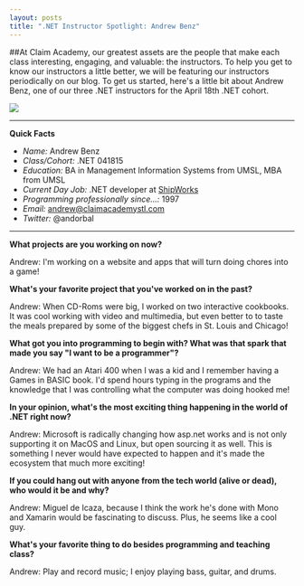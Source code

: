 ```yaml
---
layout: posts
title: ".NET Instructor Spotlight: Andrew Benz"
---
```


##At Claim Academy, our greatest assets are the people that make each class interesting, engaging, and valuable: the instructors. To help you get to know our instructors a little better, we will be featuring our instructors periodically on our blog. To get us started, here's a little bit about Andrew Benz, one of our three .NET instructors for the April 18th .NET cohort.

<img style="margin-left:auto; margin-right:auto;" src="http://i.imgur.com/HbrwlpZ.jpg?2"/>

***

**Quick Facts**

+ *Name:* Andrew Benz
+ *Class/Cohort:* .NET 041815
+ *Education:* BA in Management Information Systems from UMSL, MBA from UMSL
+ *Current Day Job:* .NET developer at <a href="http://www.shipworks.com/">ShipWorks</a>
+ *Programming professionally since...:* 1997
+ *Email:* andrew@claimacademystl.com
+ *Twitter:* @andorbal

***
 
**What projects are you working on now?**

Andrew: I'm working on a website and apps that will turn doing chores into a game!
 

**What's your favorite project that you've worked on in the past?**

Andrew: When CD-Roms were big, I worked on two interactive cookbooks.  It was cool working with video and multimedia, but even better to to taste the meals prepared by some of the biggest chefs in St. Louis and Chicago!
 

**What got you into programming to begin with? What was that spark that made you say "I want to be a programmer"?**

Andrew: We had an Atari 400 when I was a kid and I remember having a Games in BASIC book.  I'd spend hours typing in the programs and the knowledge that I was controlling what the computer was doing hooked me!


**In your opinion, what's the most exciting thing happening in the world of .NET right now?**

Andrew: Microsoft is radically changing how asp.net works and is not only supporting it on MacOS and Linux, but open sourcing it as well. This is something I never would have expected to happen and it's made the ecosystem that much more exciting!
 

**If you could hang out with anyone from the tech world (alive or dead), who would it be and why?**

Andrew: Miguel de Icaza, because I think the work he's done with Mono and Xamarin would be fascinating to discuss.  Plus, he seems like a cool guy.


**What's your favorite thing to do besides programming and teaching class?**

Andrew: Play and record music; I enjoy playing bass, guitar, and drums.